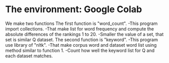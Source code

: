 # The environment: Google Colab
We make two functions
 The first function is "word_count".
 -This program import collections.
 -That make list for word frequency and compute the absolute differences of the rankings 1 to 20.
 -Smaller the value of a set, that set is similar Q dataset.
 The second function is "keyword".
 -This program use library of "nltk".
 -That make corpus word and dataset word list using method similar to function 1.
 -Count how well the keyword list for Q and each dataset matches.
